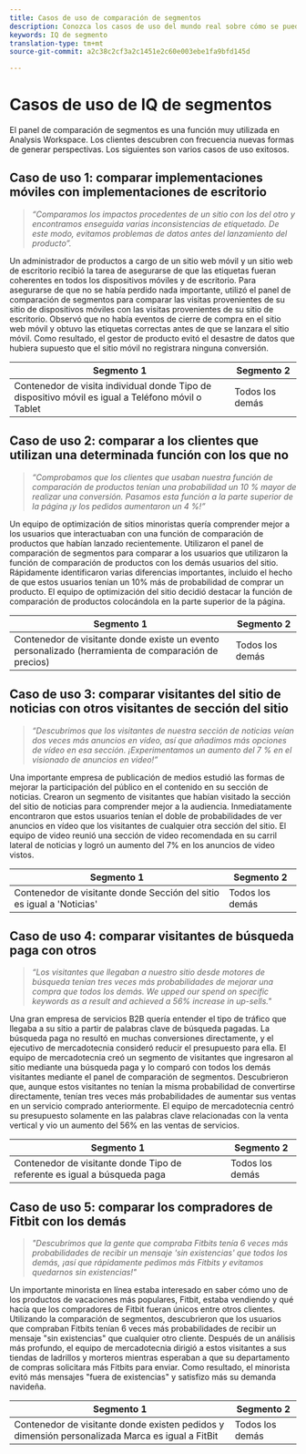 ```yaml
---
title: Casos de uso de comparación de segmentos
description: Conozca los casos de uso del mundo real sobre cómo se puede utilizar el panel de comparación de segmentos para obtener información sobre la estrategia de mercadotecnia.
keywords: IQ de segmento
translation-type: tm+mt
source-git-commit: a2c38c2cf3a2c1451e2c60e003ebe1fa9bfd145d

---
```



# Casos de uso de IQ de segmentos

El panel de comparación de segmentos es una función muy utilizada en Analysis Workspace. Los clientes descubren con frecuencia nuevas formas de generar perspectivas. Los siguientes son varios casos de uso exitosos.

## Caso de uso 1: comparar implementaciones móviles con implementaciones de escritorio

> *“Comparamos los impactos procedentes de un sitio con los del otro y encontramos enseguida varias inconsistencias de etiquetado. De este modo, evitamos problemas de datos antes del lanzamiento del producto”.*

Un administrador de productos a cargo de un sitio web móvil y un sitio web de escritorio recibió la tarea de asegurarse de que las etiquetas fueran coherentes en todos los dispositivos móviles y de escritorio. Para asegurarse de que no se había perdido nada importante, utilizó el panel de comparación de segmentos para comparar las visitas provenientes de su sitio de dispositivos móviles con las visitas provenientes de su sitio de escritorio. Observó que no había eventos de cierre de compra en el sitio web móvil y obtuvo las etiquetas correctas antes de que se lanzara el sitio móvil. Como resultado, el gestor de producto evitó el desastre de datos que hubiera supuesto que el sitio móvil no registrara ninguna conversión.

| Segmento 1 | Segmento 2 |
|--- |--- |
| Contenedor de visita individual donde Tipo de dispositivo móvil es igual a Teléfono móvil o Tablet | Todos los demás |

## Caso de uso 2: comparar a los clientes que utilizan una determinada función con los que no

> *“Comprobamos que los clientes que usaban nuestra función de comparación de productos tenían una probabilidad un 10 % mayor de realizar una conversión. Pasamos esta función a la parte superior de la página ¡y los pedidos aumentaron un 4 %!”*

Un equipo de optimización de sitios minoristas quería comprender mejor a los usuarios que interactuaban con una función de comparación de productos que habían lanzado recientemente. Utilizaron el panel de comparación de segmentos para comparar a los usuarios que utilizaron la función de comparación de productos con los demás usuarios del sitio. Rápidamente identificaron varias diferencias importantes, incluido el hecho de que estos usuarios tenían un 10% más de probabilidad de comprar un producto. El equipo de optimización del sitio decidió destacar la función de comparación de productos colocándola en la parte superior de la página.

| Segmento 1 | Segmento 2 |
|--- |--- |
| Contenedor de visitante donde existe un evento personalizado (herramienta de comparación de precios) | Todos los demás |

## Caso de uso 3: comparar visitantes del sitio de noticias con otros visitantes de sección del sitio

> *“Descubrimos que los visitantes de nuestra sección de noticias veían dos veces más anuncios en vídeo, así que añadimos más opciones de vídeo en esa sección. ¡Experimentamos un aumento del 7 % en el visionado de anuncios en vídeo!”*

Una importante empresa de publicación de medios estudió las formas de mejorar la participación del público en el contenido en su sección de noticias. Crearon un segmento de visitantes que habían visitado la sección del sitio de noticias para comprender mejor a la audiencia. Inmediatamente encontraron que estos usuarios tenían el doble de probabilidades de ver anuncios en vídeo que los visitantes de cualquier otra sección del sitio. El equipo de video reunió una sección de video recomendada en su carril lateral de noticias y logró un aumento del 7% en los anuncios de video vistos.

| Segmento 1 | Segmento 2 |
|--- |--- |
| Contenedor de visitante donde Sección del sitio es igual a 'Noticias' | Todos los demás |

## Caso de uso 4: comparar visitantes de búsqueda paga con otros

> *“Los visitantes que llegaban a nuestro sitio desde motores de búsqueda tenían tres veces más probabilidades de mejorar una compra que todos los demás. We upped our spend on specific keywords as a result and achieved a 56% increase in up-sells."*

Una gran empresa de servicios B2B quería entender el tipo de tráfico que llegaba a su sitio a partir de palabras clave de búsqueda pagadas. La búsqueda paga no resultó en muchas conversiones directamente, y el ejecutivo de mercadotecnia consideró reducir el presupuesto para ella. El equipo de mercadotecnia creó un segmento de visitantes que ingresaron al sitio mediante una búsqueda paga y lo comparó con todos los demás visitantes mediante el panel de comparación de segmentos. Descubrieron que, aunque estos visitantes no tenían la misma probabilidad de convertirse directamente, tenían tres veces más probabilidades de aumentar sus ventas en un servicio comprado anteriormente. El equipo de mercadotecnia centró su presupuesto solamente en las palabras clave relacionadas con la venta vertical y vio un aumento del 56% en las ventas de servicios.

| Segmento 1 | Segmento 2 |
|--- |--- |
| Contenedor de visitante donde Tipo de referente es igual a búsqueda paga | Todos los demás |

## Caso de uso 5: comparar los compradores de Fitbit con los demás

> *"Descubrimos que la gente que compraba Fitbits tenía 6 veces más probabilidades de recibir un mensaje 'sin existencias' que todos los demás, ¡así que rápidamente pedimos más Fitbits y evitamos quedarnos sin existencias!"*

Un importante minorista en línea estaba interesado en saber cómo uno de los productos de vacaciones más populares, Fitbit, estaba vendiendo y qué hacía que los compradores de Fitbit fueran únicos entre otros clientes. Utilizando la comparación de segmentos, descubrieron que los usuarios que compraban Fitbits tenían 6 veces más probabilidades de recibir un mensaje "sin existencias" que cualquier otro cliente. Después de un análisis más profundo, el equipo de mercadotecnia dirigió a estos visitantes a sus tiendas de ladrillos y morteros mientras esperaban a que su departamento de compras solicitara más Fitbits para enviar. Como resultado, el minorista evitó más mensajes "fuera de existencias" y satisfizo más su demanda navideña.

| Segmento 1 | Segmento 2 |
|--- |--- |
| Contenedor de visitante donde existen pedidos y dimensión personalizada Marca es igual a FitBit | Todos los demás |
